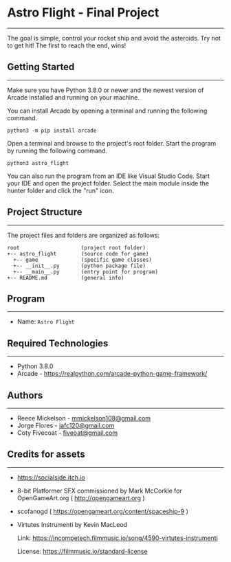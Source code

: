 # Astro Flight - Final Project
---
The goal is simple, control your rocket ship and avoid the asteroids. Try not to get hit! The first to reach the end, wins! 

## Getting Started
---
Make sure you have Python 3.8.0 or newer and the newest version of Arcade installed and running on your machine. 

You can install Arcade by opening a terminal 
and running the following command.
```
python3 -m pip install arcade
```
Open a terminal and browse to the project's root folder. Start the program by 
running the following command.
```
python3 astro_flight
```
You can also run the program from an IDE like Visual Studio Code. Start your IDE 
and open the project folder. Select the main module inside the hunter folder and 
click the "run" icon.

## Project Structure
---
The project files and folders are organized as follows:
```
root                    (project root folder)
+-- astro_flight        (source code for game)
  +-- game              (specific game classes)
  +-- __init__.py       (python package file)
  +-- __main__.py       (entry point for program)
+-- README.md           (general info)
```

## Program
---
* Name: ```Astro Flight```

## Required Technologies
---
* Python 3.8.0
* Arcade - https://realpython.com/arcade-python-game-framework/

## Authors
---
* Reece Mickelson - mmickelson108@gmail.com
* Jorge Flores - jafc120@gmail.com
* Coty Fivecoat - fiveoat@gmail.com

## Credits for assets
---
* https://socialside.itch.io
* 8-bit Platformer SFX commissioned by Mark McCorkle for OpenGameArt.org ( http://opengameart.org )
* scofanogd ( https://opengameart.org/content/spaceship-9 )
* Virtutes Instrumenti by Kevin MacLeod

    Link: https://incompetech.filmmusic.io/song/4590-virtutes-instrumenti

    License: https://filmmusic.io/standard-license
